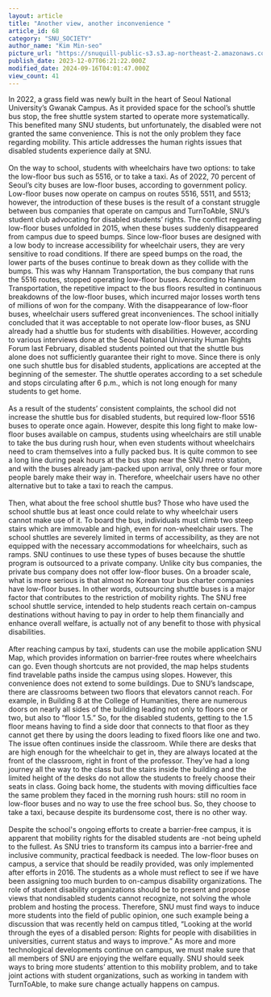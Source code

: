 ```yaml
---
layout: article
title: "Another view, another inconvenience "
article_id: 68
category: "SNU_SOCIETY"
author_name: "Kim Min-seo"
picture_url: "https://snuquill-public-s3.s3.ap-northeast-2.amazonaws.com/photo/article/10402301-0927-46ba-9db0-b138a35659d9.JPG"
publish_date: 2023-12-07T06:21:22.000Z
modified_date: 2024-09-16T04:01:47.000Z
view_count: 41
---
```


In 2022, a grass field was newly built in the heart of Seoul National University’s Gwanak Campus. As it provided space for the school’s shuttle bus stop, the free shuttle system started to operate more systematically. This benefited many SNU students, but unfortunately, the disabled were not granted the same convenience. This is not the only problem they face regarding mobility. This article addresses the human rights issues that disabled students experience daily at SNU. <br><br>On the way to school, students with wheelchairs have two options: to take the low-floor bus such as 5516, or to take a taxi. As of 2022, 70 percent of Seoul’s city buses are low-floor buses, according to government policy. Low-floor buses now operate on campus on routes 5516, 5511, and 5513; however, the introduction of these buses is the result of a constant struggle between bus companies that operate on campus and TurnToAble, SNU’s student club advocating for disabled students’ rights. The conflict regarding low-floor buses unfolded in 2015, when these buses suddenly disappeared from campus due to speed bumps. Since low-floor buses are designed with a low body to increase accessibility for wheelchair users, they are very sensitive to road conditions. If there are speed bumps on the road, the lower parts of the buses continue to break down as they collide with the bumps. This was why Hannam Transportation, the bus company that runs the 5516 routes, stopped operating low-floor buses. According to Hannam Transportation, the repetitive impact to the bus floors resulted in continuous breakdowns of the low-floor buses, which incurred major losses worth tens of millions of won for the company. With the disappearance of low-floor buses, wheelchair users suffered great inconveniences. The school initially concluded that it was acceptable to not operate low-floor buses, as SNU already had a shuttle bus for students with disabilities. However, according to various interviews done at the Seoul National University Human Rights Forum last February, disabled students pointed out that the shuttle bus alone does not sufficiently guarantee their right to move. Since there is only one such shuttle bus for disabled students, applications are accepted at the beginning of the semester. The shuttle operates according to a set schedule and stops circulating after 6 p.m., which is not long enough for many students to get home.<br><br>As a result of the students’ consistent complaints, the school did not increase the shuttle bus for disabled students, but required low-floor 5516 buses to operate once again. However, despite this long fight to make low-floor buses available on campus, students using wheelchairs are still unable to take the bus during rush hour, when even students without wheelchairs need to cram themselves into a fully packed bus. It is quite common to see a long line during peak hours at the bus stop near the SNU metro station, and with the buses already jam-packed upon arrival, only three or four more people barely make their way in. Therefore, wheelchair users have no other alternative but to take a taxi to reach the campus. <br><br>Then, what about the free school shuttle bus? Those who have used the school shuttle bus at least once could relate to why wheelchair users cannot make use of it. To board the bus, individuals must climb two steep stairs which are immovable and high, even for non-wheelchair users. The school shuttles are severely limited in terms of accessibility, as they are not equipped with the necessary accommodations for wheelchairs, such as ramps. SNU continues to use these types of buses because the shuttle program is outsourced to a private company. Unlike city bus companies, the private bus company does not offer low-floor buses. On a broader scale, what is more serious is that almost no Korean tour bus charter companies have low-floor buses. In other words, outsourcing shuttle buses is a major factor that contributes to the restriction of mobility rights. The SNU free school shuttle service, intended to help students reach certain on-campus destinations without having to pay in order to help them financially and enhance overall welfare, is actually not of any benefit to those with physical disabilities. <br><br>After reaching campus by taxi, students can use the mobile application SNU Map, which provides information on barrier-free routes where wheelchairs can go. Even though shortcuts are not provided, the map helps students find travelable paths inside the campus using slopes. However, this convenience does not extend to some buildings. Due to SNU’s landscape, there are classrooms between two floors that elevators cannot reach. For example, in Building 8 at the College of Humanities, there are numerous doors on nearly all sides of the building leading not only to floors one or two, but also to “floor 1.5.” So, for the disabled students, getting to the 1.5 floor means having to find a side door that connects to that floor as they cannot get there by using the doors leading to fixed floors like one and two. The issue often continues inside the classroom. While there are desks that are high enough for the wheelchair to get in, they are always located at the front of the classroom, right in front of the professor. They’ve had a long journey all the way to the class but the stairs inside the building and the limited height of the desks do not allow the students to freely choose their seats in class. Going back home, the students with moving difficulties face the same problem they faced in the morning rush hours: still no room in low-floor buses and no way to use the free school bus. So, they choose to take a taxi, because despite its burdensome cost, there is no other way. <br><br>Despite the school's ongoing efforts to create a barrier-free campus, it is apparent that mobility rights for the disabled students are -not being upheld to the fullest. As SNU tries to transform its campus into a barrier-free and inclusive community, practical feedback is needed. The low-floor buses on campus, a service that should be readily provided, was only implemented after efforts in 2016. The students as a whole must reflect to see if we have been assigning too much burden to on-campus disability organizations. The role of student disability organizations should be to present and propose views that nondisabled students cannot recognize, not solving the whole problem and hosting the process.  Therefore, SNU must find ways to induce more students into the field of public opinion, one such example being a discussion that was recently held on campus titled, “Looking at the world through the eyes of a disabled person: Rights for people with disabilities in universities, current status and ways to improve.” As more and more technological developments continue on campus, we must make sure that all members of SNU are enjoying the welfare equally. SNU should seek ways to bring more students’ attention to this mobility problem, and to take joint actions with student organizations, such as working in tandem with TurnToAble, to make sure change actually happens on campus.
